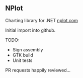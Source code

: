 ## NPlot

Charting library for .NET [nplot.com](http://nplot.com)

Initial import into github.

TODO:

 * Sign assembly
 * GTK build
 * Unit tests

PR requests happily reviewed...
